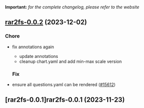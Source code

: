 **Important:**
*for the complete changelog, please refer to the website*




## [rar2fs-0.0.2](https://github.com/truecharts/charts/compare/rar2fs-0.0.1...rar2fs-0.0.2) (2023-12-02)

### Chore

- fix annotations again
  - update annotations
  - cleanup chart.yaml and add min-max scale version
  
  ### Fix

- ensure all questions.yaml can be rendered ([#15612](https://github.com/truecharts/charts/issues/15612))
  
  










## [rar2fs-0.0.1]rar2fs-0.0.1 (2023-11-23)

